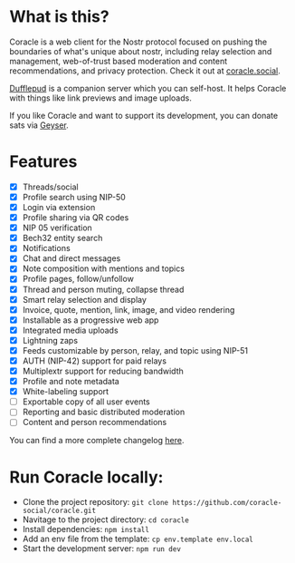 # What is this?

Coracle is a web client for the Nostr protocol focused on pushing the boundaries of what's unique about nostr, including relay selection and management, web-of-trust based moderation and content recommendations, and privacy protection. Check it out at [coracle.social](https://coracle.social).

[Dufflepud](https://github.com/coracle-social/dufflepud) is a companion server which you can self-host. It helps Coracle with things like link previews and image uploads.

If you like Coracle and want to support its development, you can donate sats via [Geyser](https://geyser.fund/project/coracle).

# Features

- [x] Threads/social
- [x] Profile search using NIP-50
- [x] Login via extension
- [x] Profile sharing via QR codes
- [x] NIP 05 verification
- [x] Bech32 entity search
- [x] Notifications
- [x] Chat and direct messages
- [x] Note composition with mentions and topics
- [x] Profile pages, follow/unfollow
- [x] Thread and person muting, collapse thread
- [x] Smart relay selection and display
- [x] Invoice, quote, mention, link, image, and video rendering
- [x] Installable as a progressive web app
- [x] Integrated media uploads
- [x] Lightning zaps
- [x] Feeds customizable by person, relay, and topic using NIP-51
- [x] AUTH (NIP-42) support for paid relays
- [x] Multiplextr support for reducing bandwidth
- [x] Profile and note metadata
- [x] White-labeling support
- [ ] Exportable copy of all user events
- [ ] Reporting and basic distributed moderation
- [ ] Content and person recommendations

You can find a more complete changelog [here](./ROADMAP.md).

# Run  Coracle locally:

- Clone the project repository: `git clone https://github.com/coracle-social/coracle.git`
- Navitage to the project directory: `cd coracle`
- Install dependencies: `npm install`
- Add an env file from the template: `cp env.template env.local`
- Start the development server: `npm run dev`

